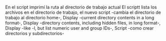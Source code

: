 En el script imprimí la ruta al directorio de trabajo actual
El scriptt lista los archivos en el directorio de trabajo, el nuevo script -cambia el directorio de trabajo al directorio home-, Display -current directory contents in a long format-,  Display -directory contents, including hidden files, in long format-, Display -like -l, but list numeric user and group IDs-,  Script -como crear directorios y subdirectorios-
